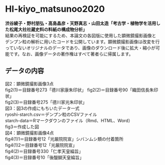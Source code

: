 # HI-kiyo_matsunoo2020

**渋谷綾子・野村朋弘・高島晶彦・天野真志・山田太造「考古学・植物学を活用した松尾大社社蔵史料の料紙の構成物分析」**  
結果の再検証を可能にするため、本論文の各図版に使用した顕微鏡撮影画像とデンプン粒の解析に用いたコードを公開しています。顕微鏡撮影画像は改変を行っていないオリジナルのデータであり、画像のダウンロード後に拡大・縮小が可能です。なお、画像データの著作権はすべて著者らに帰属します。  

## データの内容

図2：顕微鏡撮影画像3点  
fig2(1)＝目録番号273「德川家康朱印状」
fig2(2)＝目録番号90「織田信長朱印状」  
fig2(3)＝目録番号275「德川家光朱印状」  
図3：図3の作成にもちいたデータ一式  
ryoshi-starch.csv＝デンプン粒のCSVファイル  
starch-data＝Rマークダウンのファイル（Rmd、HTML、Word）  
fig3＝作成した図  
図4：顕微鏡撮影画像4点  
fig4(1)1＝目録番号12「光厳院院宣」シバンムシ類の付着箇所  
fig4(1)2＝目録番号12「光厳院院宣」  
fig4(2)＝目録番号330「仁孝天皇綸旨」  
fig4(3)＝目録番号10「後醍醐天皇綸旨」
